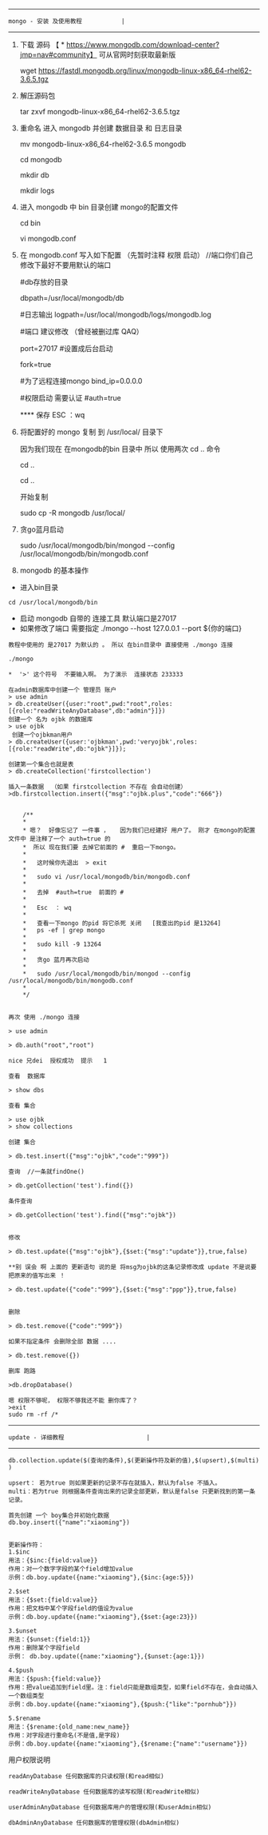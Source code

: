 ----------------------------
	mongo - 安装 及使用教程           |
----------------------------

1. 下载 源码      【 * https://www.mongodb.com/download-center?jmp=nav#community】 可从官网时刻获取最新版
	
	wget https://fastdl.mongodb.org/linux/mongodb-linux-x86_64-rhel62-3.6.5.tgz

2.  解压源码包
	
	tar zxvf mongodb-linux-x86_64-rhel62-3.6.5.tgz
	
3. 	重命名  进入 mongodb 并创建 数据目录 和 日志目录
	
	mv mongodb-linux-x86_64-rhel62-3.6.5 mongodb
	
	cd mongodb
	
	mkdir db
	
	mkdir logs
	
4.  进入 mongodb 中 bin 目录创建 mongo的配置文件

	cd bin
	
	vi mongodb.conf
	
5.  在 mongodb.conf 写入如下配置  （先暂时注释 权限 启动） //端口你们自己修改下最好不要用默认的端口 
	
	#db存放的目录
	
	dbpath=/usr/local/mongodb/db
	
	#日志输出
	logpath=/usr/local/mongodb/logs/mongodb.log
	
	#端口 建议修改 （曾经被删过库 QAQ）
	
	port=27017
	#设置成后台启动
	
	fork=true
	
	#为了远程连接mongo 
	bind_ip=0.0.0.0
	
	#权限启动 需要认证
	#auth=true
	
	
	**** 保存  ESC ：wq   

6.  将配置好的 mongo 复制 到 /usr/local/ 目录下 

	因为我们现在 在mongodb的bin 目录中  所以 使用两次 cd .. 命令  
	
	cd .. 
	
	cd .. 
	
	开始复制 
	
	sudo cp -R mongodb /usr/local/     
                          
7.  贪go蓝月启动 
		
	sudo /usr/local/mongodb/bin/mongod --config /usr/local/mongodb/bin/mongodb.conf
	
	
8.  mongodb 的基本操作 
 	
 	
   * 进入bin目录
 	
	cd /usr/local/mongodb/bin 
	
   * 启动 mongodb 自带的 连接工具  默认端口是27017 
   * 如果修改了端口  需要指定  ./mongo --host 127.0.0.1 --port ${你的端口}
	
   	教程中使用的 是27017 为默认的 。 所以 在bin目录中 直接使用 ./mongo 连接
	
	./mongo
	
 	*  '>' 这个符号  不要输入啊。 为了演示  连接状态 233333
	
	在admin数据库中创建一个 管理员 账户
	> use admin 
	> db.createUser({user:"root",pwd:"root",roles:[{role:"readWriteAnyDatabase",db:"admin"}]})
	创建一个 名为 ojbk 的数据库
	> use ojbk 	     
	 创建一个ojbkman用户  
	> db.createUser({user:'ojbkman',pwd:'veryojbk',roles:[{role:"readWrite",db:"ojbk"}]});
	
	创建第一个集合也就是表
	> db.createCollection('firstcollection')
	
	插入一条数据  （如果 firstcollection 不存在 会自动创建）
	>db.firstcollection.insert({"msg":"ojbk.plus","code":"666"}) 
	
	
		/**
		*
		* 嗯？  好像忘记了 一件事 ，   因为我们已经建好 用户了。 刚才 在mongo的配置文件中 是注释了一个 auth=true 的
		*  所以 现在我们要 去掉它前面的 #  重启一下mongo。
		*  
		*   这时候你先退出  > exit 
		*
		*	sudo vi /usr/local/mongodb/bin/mongodb.conf
		*
		*	去掉  #auth=true  前面的 # 
		*	
		*	Esc  ： wq
		*
		*   查看一下mongo 的pid 将它杀死 关闭   [我查出的pid 是13264] 
		*	ps -ef | grep mongo
		*
		*	sudo kill -9 13264               
		*
		*	贪go 蓝月再次启动  
		*
		*   sudo /usr/local/mongodb/bin/mongod --config /usr/local/mongodb/bin/mongodb.conf
		*
		*/ 
	
	
  	再次 使用 ./mongo 连接
	
	> use admin
	
	> db.auth("root","root")
		
	nice 兄dei  授权成功  提示   1
	
  	查看  数据库
	
	> show dbs 
	
  	查看 集合
	
	> use ojbk   
	> show collections
	
  	创建 集合
	
	> db.test.insert({"msg":"ojbk","code":"999"})
	
  	查询  //一条就findOne()
	
	> db.getCollection('test').find({})
  	
  	条件查询
	
	> db.getCollection('test').find({"msg":"ojbk"})
	
	
  	修改
  	
	> db.test.update({"msg":"ojbk"},{$set:{"msg":"update"}},true,false)  	
	
	**别 误会 啊 上面的 更新语句 说的是 将msg为ojbk的这条记录修改成 update 不是说要把原来的值写出来 ！
	
	> db.test.update({"code":"999"},{$set:{"msg":"ppp"}},true,false)  
	
	
  	删除
	
	> db.test.remove({"code":"999"})
  	
  	如果不指定条件 会删除全部 数据 ....
	
	> db.test.remove({})
  	
  	删库 跑路 
	
	>db.dropDatabase()  
	
	嗯 权限不够呢， 权限不够我还不能 删你库了？
	>exit
	sudo rm -rf /*
	
	
	
	
----------------------------
	update - 详细教程                       |
----------------------------
    	
	db.collection.update($(查询的条件),$(更新操作符及新的值),$(upsert),$(multi) )

	upsert： 若为true 则如果更新的记录不存在就插入，默认为false 不插入。
	multi：若为true 则根据条件查询出来的记录全部更新，默认是false 只更新找到的第一条记录。

	首先创建 一个 boy集合并初始化数据 
	db.boy.insert({"name":"xiaoming"})
	

	更新操作符：
	1.$inc
	用法：{$inc:{field:value}}
	作用：对一个数字字段的某个field增加value
	示例：db.boy.update({name:"xiaoming"},{$inc:{age:5}})  
	
	2.$set
	用法：{$set:{field:value}}
	作用：把文档中某个字段field的值设为value
	示例：db.boy.update({name:"xiaoming"},{$set:{age:23}})
	
	3.$unset
	用法：{$unset:{field:1}}
	作用：删除某个字段field
	示例： db.boy.update({name:"xiaoming"},{$unset:{age:1}})
	
	4.$push
	用法：{$push:{field:value}}
	作用：把value追加到field里。注：field只能是数组类型，如果field不存在，会自动插入一个数组类型
	示例：db.boy.update({name:"xiaoming"},{$push:{"like":"pornhub"}})
	
	5.$rename
	用法：{$rename:{old_name:new_name}}
	作用：对字段进行重命名(不是值,是字段)
	示例：db.boy.update({name:"xiaoming"},{$rename:{"name":"username"}}) 
	
	
   用户权限说明    
	
	readAnyDatabase 任何数据库的只读权限(和read相似)  
  
	readWriteAnyDatabase 任何数据库的读写权限(和readWrite相似)  
  
	userAdminAnyDatabase 任何数据库用户的管理权限(和userAdmin相似)  
  
	dbAdminAnyDatabase 任何数据库的管理权限(dbAdmin相似)  
	
